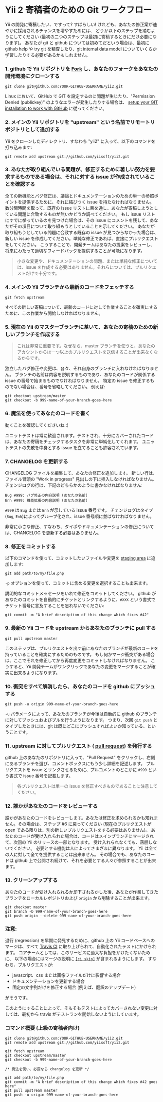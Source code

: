 Yii 2 寄稿者のための Git ワークフロー
=====================================

Yii の開発に寄稿したい、ですって? すばらしい! けれども、あなたの修正案が速やかに採用されるチャンスを増やすためには、
どうか以下のステップを踏むようにしてください (最初の二つのステップは最初に寄稿するときにだけ必要になります)。
あなたが git と github については初めてだという場合は、最初に [github help](http://help.github.com/) や [try git](https://try.github.com) を精査したり、[git internal data model](http://nfarina.com/post/9868516270/git-is-simpler) についていくらか学習したりする必要があるかもしれません。

### 1. github で Yii リポジトリを [Fork](http://help.github.com/fork-a-repo/) し、あなたのフォークをあなたの開発環境にクローンする

```
git clone git@github.com:YOUR-GITHUB-USERNAME/yii2.git
```

Linux において、GitHub で GIT を設定するのに問題が生じたり、"Permission Denied (publickey)" のようなエラーが発生したりする場合は、
[setup your GIT installation to work with GitHub](http://help.github.com/linux-set-up-git/) に従ってください。

### 2. メインの Yii リポジトリを "upstream" という名前でリモートリポジトリとして追加する

Yii をクローンしたディレクトリ、すなわち "yii2" に入って、以下のコマンドを打ち込みます:

```
git remote add upstream git://github.com/yiisoft/yii2.git
```

### 3. あなたが取り組んでいる問題が、修正するために著しい努力を要求するものである場合は、それに対する issue が作成されていることを確認する

全ての新機能とバグ修正は、議論とドキュメンテーションのための単一の参照ポイントを提供するために、それに結びつく issue を持たなければなりません。
数分間時間を取って、既存の issue リストに目を通し、あなたが寄稿しようとしている問題に合致するものが無いかどうか調べてください。
もし issue リストにすでに挙っているのを見つけた場合は、その issue にコメントを残して、あなたがその項目について取り組もうとしていることを示してください。
あなたが取り組もうとしている問題に合致する既存の issue が見つからなかった場合は、新しい issue を作成してください。単純な修正であれば、直接にプルリクエストをしてください。
こうすることで、開発チームはあなたの提案をレビューし、将来にわたって適切なフィードバックを提供することが可能になります。

> 小さな変更や、ドキュメンテーションの問題、または単純な修正については、issue を作成する必要はありません。それらについては、プルリクエストだけで十分です。

### 4. メインの Yii ブランチから最新のコードをフェッチする

```
git fetch upstream
```

すべての新しい寄稿について、最新のコードに対して作業することを確実にするために、この作業から開始しなければなりません。

### 5. 現在の Yii のマスターブランチに基いて、あなたの寄稿のための新しいブランチを作成する

> これは非常に重要です。なぜなら、master ブランチを使うと、あなたのアカウントからは一つ以上のプルリクエストを送信することが出来なくなるからです。

独立したバグ修正や変更は、各々、それ自身のブランチに入れなければなりません。
ブランチの名前は内容を説明するものであり、あなたのコードが関係する issue の番号で始まるものでなければなりません。
特定の issue を修正するものでない場合は、番号を省略してください。
例えば:

```
git checkout upstream/master
git checkout -b 999-name-of-your-branch-goes-here
```

### 6. 魔法を使ってあなたのコードを書く

動くことを確認してくださいね :)

ユニットテストは常に歓迎されます。テストされ、十分にカバーされたコードは、あなたの寄稿をチェックするタスクを非常に単純化してくれます。
ユニットテストの失敗を中身とする issue を立てることも許容されています。

### 7. CHANGELOG を更新する

CHANGELOG ファイルを編集して、あなたの修正を追加します。
新しい行は、ファイル冒頭の "Work in progress" 見出しの下に挿入しなければなりません。
チェンジログの行は、下記のどちらかのように書かなければなりません:

```
Bug #999: バグ修正の内容説明 (あなたの名前)
Enh #999: 機能拡張の内容説明 (あなたの名前)
```

`#999` は `Bug` または `Enh` が示している issue 番号です。
チェンジログはタイプ(`Bug`, `Enh`)によってグループ化され、issue 番号順に並ばなければなりません。

非常に小さな修正、すなわち、タイポやドキュメンテーションの修正については、CHANGELOG を更新する必要はありません。

### 8. 修正をコミットする

以下のコマンドを使って、コミットしたいファイルや変更を [staging area](http://gitref.org/basic/#add) に追加します:

```
git add path/to/my/file.php
```

`-p` オプションを使って、コミットに含める変更を選択することも出来ます。

説明的なコミットメッセージをいれて修正をコミットしてください。
github があなたのコミットを自動的にチケットとリンクするように、`#XXX` という書式でチケット番号に言及することを忘れないでください:

```
git commit -m "A brief description of this change which fixes #42"
```

### 9. 最新の Yii コードを upstream からあなたのブランチに pull する

```
git pull upstream master
```

このステップは、プルリクエストを出す前にあなたのブランチが最新のコードを持っていることを確実にするためのものです。
もし何かマージ衝突がある場合は、ここでそれを修正してから再度変更をコミットしなければなりません。
こうすると、Yii 開発チームがワンクリックであなたの変更をマージすることが確実に出来るようになります。

### 10. 衝突をすべて解消したら、あなたのコードを github にプッシュする

```
git push -u origin 999-name-of-your-branch-goes-here
```

`-u` パラメータによって、あなたのブランチが今後は自動的に github のブランチに対してプッシュおよびプルを行うようになります。
つまり、次回 `git push` とタイプしたときには、git は既にどこにプッシュすればよいか知っている、ということです。

### 11. upstream に対してプルリクエスト ( [pull request](http://help.github.com/send-pull-requests/)) を発行する

github 上のあなたのリポジトリに入って、"Pull Request" をクリックし、右側にあるブランチを選び、コメントボックスにもう少し詳細を記述します。
プルリクエストを issue とリンクさせるために、プルコメントのどこかに `#999` という書式で issue 番号を記載します。

> 各プルリクエストは単一の issue を修正すべきものであることに注意してください。

### 12. 誰かがあなたのコードをレビューする

誰かがあなたのコードをレビューします。あなたは修正を求められるかも知れません。その場合は、ステップ #6 に戻ってください 
(現在のプルリクエストが open である限りは、別の新しいプルリクエストをする必要はありません)。
あなたのコードが受け入れられた場合は、コードはメインブランチにマージされて、次回の Yii のリリースの一部となります。
受け入れられなくても、落胆しないでください。
必要とする機能は人によってさまざまに異なります。
Yii は全ての人に対して全てを提供することは出来ません。
その場合でも、あなたのコードは github 上で公開され続けて、それを必要とする人々が参照することが出来ます。

### 13. クリーンアップする

あなたのコードが受け入れられるか却下されるかした後、あなたが作業してきたブランチをローカルレポジトリおよび `origin` から削除することが出来ます。

```
git checkout master
git branch -D 999-name-of-your-branch-goes-here
git push origin --delete 999-name-of-your-branch-goes-here
```

### 注意:

退行 (regression) を早期に発見するために、github 上の Yii コードベースへのマージは、すべて [Travis CI](http://travis-ci.org) に取り上げられて、自動化されたテストにかけられます。
コアチームとしては、このサービスに過大な負担をかけたくないために、
以下の場合にはマージの説明に [`[ci skip]`](http://about.travis-ci.org/docs/user/how-to-skip-a-build/) が含まれるようにします。
すなわち、プルリクエストが:

* javascript、css または画像ファイルだけに影響する場合
* ドキュメンテーションを更新する場合
* 固定の文字列だけを修正する場合 (例えば、翻訳のアップデート)

がそうです。

このようにすることによって、そもそもテストによってカバーされない変更に対しては、最初から travis がテストランを開始しないようにしています。

### コマンド概要 (上級の寄稿者向け)

```
git clone git@github.com:YOUR-GITHUB-USERNAME/yii2.git
git remote add upstream git://github.com/yiisoft/yii2.git
```

```
git fetch upstream
git checkout upstream/master
git checkout -b 999-name-of-your-branch-goes-here

/* 魔法を使い、必要なら changelog を更新 */

git add path/to/my/file.php
git commit -m "A brief description of this change which fixes #42 goes here"
git pull upstream master
git push -u origin 999-name-of-your-branch-goes-here
```
